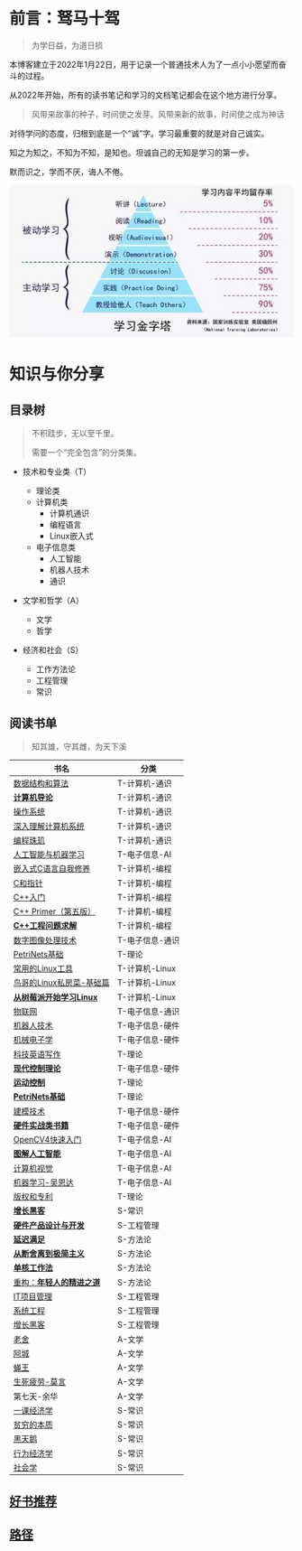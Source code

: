# 前言：驽马十驾

>  为学日益，为道日损

本博客建立于2022年1月22日，用于记录一个普通技术人为了一点小小愿望而奋斗的过程。

从2022年开始，所有的读书笔记和学习的文档笔记都会在这个地方进行分享。

> 风带来故事的种子，时间使之发芽。风带来新的故事，时间使之成为神话

对待学问的态度，归根到底是一个“诚”字。学习最重要的就是对自己诚实。

知之为知之，不知为不知，是知也。坦诚自己的无知是学习的第一步。

默而识之，学而不厌，诲人不倦。

![如何学习](HowToLearn.png)

## 



# 知识与你分享

## 目录树

> 不积跬步，无以至千里。
>
> 需要一个“完全包含”的分类集。

- 技术和专业类（T）
  - 理论类
  - 计算机类
    - 计算机通识
    - 编程语言
    - Linux嵌入式
  - 电子信息类
    - 人工智能
    - 机器人技术
    - 通识
- 文学和哲学（A）
  - 文学
  - 哲学

- 经济和社会（S）
  - 工作方法论
  - 工程管理
  - 常识

## 阅读书单

> 知其雄，守其雌，为天下溪


| 书名                                                         | 分类            |
| ------------------------------------------------------------ | --------------- |
| [数据结构和算法](books\技术和专业类\计算机\计算机通识\数据结构与算法.md) | T-计算机-通识 |
| [**计算机导论**](books\技术和专业类\计算机\计算机通识\计算机导论.md) | T-计算机-通识 |
| [操作系统](books\技术和专业类\计算机\计算机通识\操作系统.md) | T-计算机-通识 |
| [深入理解计算机系统](books\技术和专业类\计算机\计算机通识\CSAPP.md) | T-计算机-通识 |
| [编程珠玑](books\技术和专业类\计算机\计算机通识\编程珠玑.md) | T-计算机-通识 |
| [人工智能与机器学习](books\计算机\AI.md)                     | T-电子信息-AI |
| [嵌入式C语言自我修养](books\技术和专业类\计算机\编程语言\嵌入式C.md) | T-计算机-编程 |
| [C和指针](技术和专业类\计算机\编程语言\PointersOnC.md) | T-计算机-编程 |
| [C++入门](books\技术和专业类\计算机\编程语言\C++入门笔记.md) | T-计算机-编程 |
| [C++ Primer（第五版）](books\技术和专业类\计算机\编程语言\C++Primer.md) | T-计算机-编程 |
| [**C++工程问题求解**](books\技术和专业类\计算机\编程语言\C++工程问题求解.md) | T-计算机-编程 |
| [数字图像处理技术](books\技术和专业类\电子信息\通识\数字图像处理.md) | T-电子信息-通识 |
| [PetriNets基础](books\技术和专业类\理论\PetriNets.md) | T-理论 |
| [常用的Linux工具](books\技术和专业类\计算机\Linux\资源.md) | T-计算机-Linux |
| [鸟哥的Linux私房菜-基础篇](books\技术和专业类\计算机\Linux\鸟哥的Linux私房菜-基础篇.md) | T-计算机-Linux |
| [**从树莓派开始学习Linux**](books\技术和专业类\计算机\Linux\从树莓派开始玩转Linux.md) | T-计算机-Linux |
| [物联网](books\技术和专业类\电子信息\其它\物联网IoT.md) | T-电子信息-通识 |
| [机器人技术](books\技术和专业类\电子信息\机器人和硬件\机器人技术.md) | T-电子信息-硬件 |
| [机械电子学](books\技术和专业类\电子信息\机器人和硬件\机械电子学.md) | T-电子信息-硬件 |
| [科技英语写作](books\技术和专业类\理论\科技英语写作.md) | T-理论 |
| [**现代控制理论**](books\技术和专业类\理论\现代控制理论.md) | T-电子信息-硬件 |
| [**运动控制**](books\硬件\运动控制.md)     | T-理论 |
| [**PetriNets基础**](books\硬件\PetriNets)    | T-理论 |
| [建模技术](books\技术和专业类\电子信息\机器人和硬件\建模技术.md) | T-电子信息-硬件 |
| [**硬件实战类书籍**](books\技术和专业类\电子信息\机器人和硬件\硬件实战类.md) | T-电子信息-硬件 |
| [OpenCV4快速入门](books\技术和专业类\电子信息\人工智能\计算机视觉.md) | T-电子信息-AI   |
| **[图解人工智能](books\技术和专业类\电子信息\人工智能\图解人工智能.md)** | T-电子信息-AI   |
| [计算机视觉](books\技术和专业类\电子信息\人工智能\计算机视觉.md) | T-电子信息-AI   |
| [机器学习-吴恩达](books\技术和专业类\电子信息\人工智能\吴恩达机器学习.md) | T-电子信息-AI   |
| [版权和专利](books\技术和专业类\理论\专利和版权.md)          | T-理论          |
| [**增长黑客**](books\方法论\增长黑客.md)                 | S-常识 |
| [**硬件产品设计与开发**](books\方法论\硬件产品设计与开发.md) | S-工程管理 |
| [**延迟满足**](books\经济和社会\方法论\延迟满足.md) | S-方法论 |
| [**从断舍离到极简主义**](books\经济和社会\方法论\从断舍离到极简主义.md) | S-方法论 |
| [**单核工作法**](books\经济和社会\方法论\单核工作法.md) | S-方法论 |
| [重构：**年轻人的精进之道**](books\经济和社会\方法论\重构.md) | S-方法论 |
| [IT项目管理](books\经济和社会\工程管理\IT项目管理.md)        | S-工程管理      |
| [系统工程](books\经济和社会\工程管理\系统工程.md)            | S-工程管理      |
| [增长黑客](books\经济和社会\工程管理\增长黑客.md)            | S-工程管理      |
| [老舍](books\文学和哲学\老舍.md)      | A-文学 |
| [阿城](books\文学和哲学\阿城.md) | A-文学 |
| [蝇王](books\文学和哲学\蝇王.md) | A-文学 |
| [生死疲劳-莫言](books\文学和哲学\生死疲劳.md) | A-文学 |
| 第七天-余华                                      | A-文学 |
| [一课经济学](books\经济和社会\常识\一课经济学.md) | S-常识  |
| [贫穷的本质](books\经济和社会\常识\贫穷的本质.md) | S-常识  |
| [黑天鹅](books\经济和社会\常识\黑天鹅.md) | S-常识  |
| [行为经济学](books\经济和社会\常识\行为经济学.md) | S-常识  |
| [社会学](books\经济和社会\常识\社会学.md) | S-常识 |



## [好书推荐](书单.md)

## [路径](路径.md)



